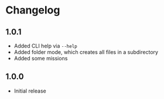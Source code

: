 # Changelog

## 1.0.1

- Added CLI help via `--help`
- Added folder mode, which creates all files in a subdirectory
- Added some missions

## 1.0.0

- Initial release
